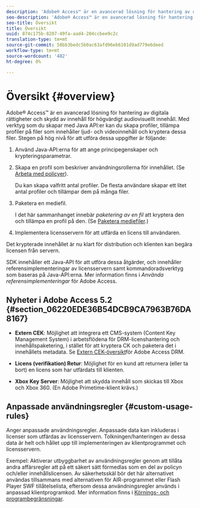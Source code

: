 ```yaml
---
description: 'Adobe® Access™ är en avancerad lösning för hantering av digitala rättigheter och skydd av innehåll för högvärdigt audiovisuellt innehåll. Med verktyg som du skapar med Java API:er kan du skapa profiler, tillämpa profiler på filer som innehåller ljud- och videoinnehåll och kryptera dessa filer. Stegen på hög nivå för att utföra dessa uppgifter är följande '
seo-description: 'Adobe® Access™ är en avancerad lösning för hantering av digitala rättigheter och skydd av innehåll för högvärdigt audiovisuellt innehåll. Med verktyg som du skapar med Java API:er kan du skapa profiler, tillämpa profiler på filer som innehåller ljud- och videoinnehåll och kryptera dessa filer. Stegen på hög nivå för att utföra dessa uppgifter är följande '
seo-title: Översikt
title: Översikt
uuid: 874c175b-8207-49fa-aad4-204ccbee9c2c
translation-type: tm+mt
source-git-commit: 58bb3bedc5b0ac63afd96eb6101d9ad779e6deed
workflow-type: tm+mt
source-wordcount: '482'
ht-degree: 0%

---
```



# Översikt {#overview}

Adobe® Access™ är en avancerad lösning för hantering av digitala rättigheter och skydd av innehåll för högvärdigt audiovisuellt innehåll. Med verktyg som du skapar med Java API:er kan du skapa profiler, tillämpa profiler på filer som innehåller ljud- och videoinnehåll och kryptera dessa filer. Stegen på hög nivå för att utföra dessa uppgifter är följande:

1. Använd Java-API:erna för att ange principegenskaper och krypteringsparametrar.
1. Skapa en profil som beskriver användningsrollerna för innehållet. (Se [Arbeta med policyer](../../aaxs-protecting-content/content-working-with-policies/content-working-with-policies-overview.md)).

   Du kan skapa valfritt antal profiler. De flesta användare skapar ett litet antal profiler och tillämpar dem på många filer.

1. Paketera en mediefil.

   I det här sammanhanget innebär *paketering av en fil* att kryptera den och tillämpa en profil på den. (Se [Paketera mediefiler](../../aaxs-protecting-content/content-packaging-media-files/content-packaging-media-files-overview.md).)

1. Implementera licensservern för att utfärda en licens till användaren.

Det krypterade innehållet är nu klart för distribution och klienten kan begära licensen från servern.

SDK innehåller ett Java-API för att utföra dessa åtgärder, och innehåller referensimplementeringar av licensservern samt kommandoradsverktyg som baseras på Java-API:erna. Mer information finns i *Använda referensimplementeringar* för Adobe Access.

## Nyheter i Adobe Access 5.2 {#section_06220EDE36B54DCB9CA7963B76DA8167}

* **Extern CEK**: Möjlighet att integrera ett CMS-system (Content Key Management System) i arbetsflödena för DRM-licenshantering och innehållspaketering, i stället för att kryptera CK och paketera det i innehållets metadata. Se [Extern CEK-översikt](../../aaxs-drm-xkey-mgmt/aaxs-drm-using-external-cek-overview.md)för Adobe Access DRM.

* **Licens (verifikation) Retur**: Möjlighet för en kund att returnera (eller ta bort) en licens som har utfärdats till klienten.
* **Xbox Key Server**: Möjlighet att skydda innehåll som skickas till Xbox och Xbox 360. (En Adobe Primetime-klient krävs.)

## Anpassade användningsregler {#custom-usage-rules}

Anger anpassade användningsregler. Anpassade data kan inkluderas i licenser som utfärdas av licensservern. Tolkningen/hanteringen av dessa data är helt och hållet upp till implementeringen av klientprogrammet och licensservern.

Exempel: Aktiverar utbyggbarhet av användningsregler genom att tillåta andra affärsregler att på ett säkert sätt förmedlas som en del av policyn och/eller innehållslicensen. Av säkerhetsskäl bör det här alternativet användas tillsammans med alternativen för AIR-programmet eller Flash Player SWF tillåtelselista, eftersom dessa användningsregler används i anpassad klientprogramkod. Mer information finns i [Körnings- och programbegränsningar](../../aaxs-protecting-content/content-introduction/content-usage-rules/content-runtime-application-restrictions/content-allowlist-air.md).
